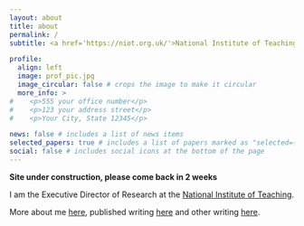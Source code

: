 ```yaml
---
layout: about
title: about
permalink: /
subtitle: <a href='https://niot.org.uk/'>National Institute of Teaching</a> 

profile:
  align: left
  image: prof_pic.jpg
  image_circular: false # crops the image to make it circular
  more_info: >
#    <p>555 your office number</p>
#    <p>123 your address street</p>
#    <p>Your City, State 12345</p>

news: false # includes a list of news items
selected_papers: true # includes a list of papers marked as "selected={true}"
social: false # includes social icons at the bottom of the page
---
```


**Site under construction, please come back in 2 weeks** 

I am the Executive Director of Research at the [National Institute of Teaching](https://niot.org.uk/).

More about me [here](https://calumdavey.github.io/about_einstein/), published writing [here](https://calumdavey.github.io/publications/) and other writing [here](https://calumdavey.github.io/blog/). 
